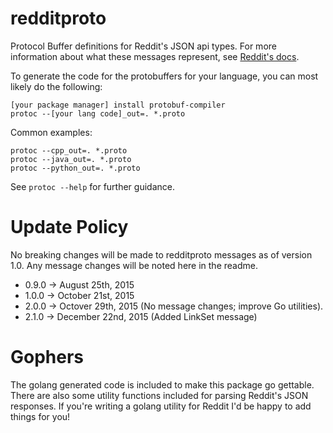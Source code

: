 # redditproto

Protocol Buffer definitions for Reddit's JSON api types. For
more information about what these messages represent, see
[Reddit's docs](https://github.com/reddit/reddit/wiki/JSON).

To generate the code for the protobuffers for your language, you can most likely
do the following:

    [your package manager] install protobuf-compiler
    protoc --[your lang code]_out=. *.proto

Common examples:

    protoc --cpp_out=. *.proto
    protoc --java_out=. *.proto
    protoc --python_out=. *.proto

See ````protoc --help```` for further guidance.

# Update Policy

No breaking changes will be made to redditproto messages as of version 1.0. Any
message changes will be noted here in the readme.

* 0.9.0 -> August 25th, 2015
* 1.0.0 -> October 21st, 2015
* 2.0.0 -> Octover 29th, 2015 (No message changes; improve Go utilities).
* 2.1.0 -> December 22nd, 2015 (Added LinkSet message)

# Gophers

The golang generated code is included to make this package go gettable. There
are also some utility functions included for parsing Reddit's JSON responses. If
you're writing a golang utility for Reddit I'd be happy to add things for you!
